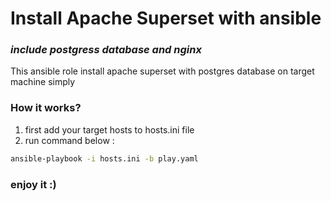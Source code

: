 # Install Apache Superset with ansible
### _include postgress database and nginx_

This ansible role install apache superset with postgres database on target machine simply

### How it works?
1. first add your target hosts to hosts.ini file
2. run command below :
```sh
ansible-playbook -i hosts.ini -b play.yaml
```

### enjoy it :)


